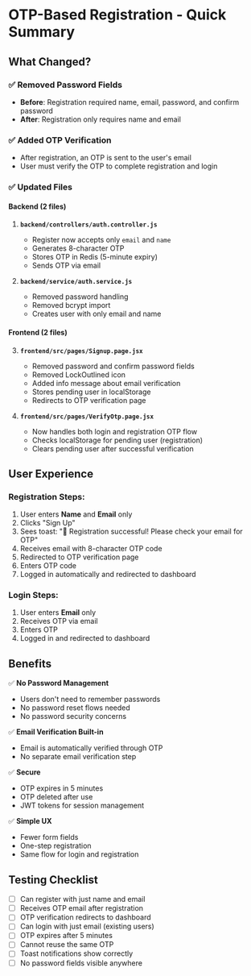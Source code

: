 # OTP-Based Registration - Quick Summary

## What Changed?

### ✅ Removed Password Fields
- **Before**: Registration required name, email, password, and confirm password
- **After**: Registration only requires name and email

### ✅ Added OTP Verification
- After registration, an OTP is sent to the user's email
- User must verify the OTP to complete registration and login

### ✅ Updated Files

#### Backend (2 files)
1. **`backend/controllers/auth.controller.js`**
   - Register now accepts only `email` and `name`
   - Generates 8-character OTP
   - Stores OTP in Redis (5-minute expiry)
   - Sends OTP via email

2. **`backend/service/auth.service.js`**
   - Removed password handling
   - Removed bcrypt import
   - Creates user with only email and name

#### Frontend (2 files)
3. **`frontend/src/pages/Signup.page.jsx`**
   - Removed password and confirm password fields
   - Removed LockOutlined icon
   - Added info message about email verification
   - Stores pending user in localStorage
   - Redirects to OTP verification page

4. **`frontend/src/pages/VerifyOtp.page.jsx`**
   - Now handles both login and registration OTP flow
   - Checks localStorage for pending user (registration)
   - Clears pending user after successful verification

## User Experience

### Registration Steps:
1. User enters **Name** and **Email** only
2. Clicks "Sign Up"
3. Sees toast: "🎉 Registration successful! Please check your email for OTP"
4. Receives email with 8-character OTP code
5. Redirected to OTP verification page
6. Enters OTP code
7. Logged in automatically and redirected to dashboard

### Login Steps:
1. User enters **Email** only
2. Receives OTP via email
3. Enters OTP
4. Logged in and redirected to dashboard

## Benefits

✅ **No Password Management**
- Users don't need to remember passwords
- No password reset flows needed
- No password security concerns

✅ **Email Verification Built-in**
- Email is automatically verified through OTP
- No separate email verification step

✅ **Secure**
- OTP expires in 5 minutes
- OTP deleted after use
- JWT tokens for session management

✅ **Simple UX**
- Fewer form fields
- One-step registration
- Same flow for login and registration

## Testing Checklist

- [ ] Can register with just name and email
- [ ] Receives OTP email after registration
- [ ] OTP verification redirects to dashboard
- [ ] Can login with just email (existing users)
- [ ] OTP expires after 5 minutes
- [ ] Cannot reuse the same OTP
- [ ] Toast notifications show correctly
- [ ] No password fields visible anywhere
